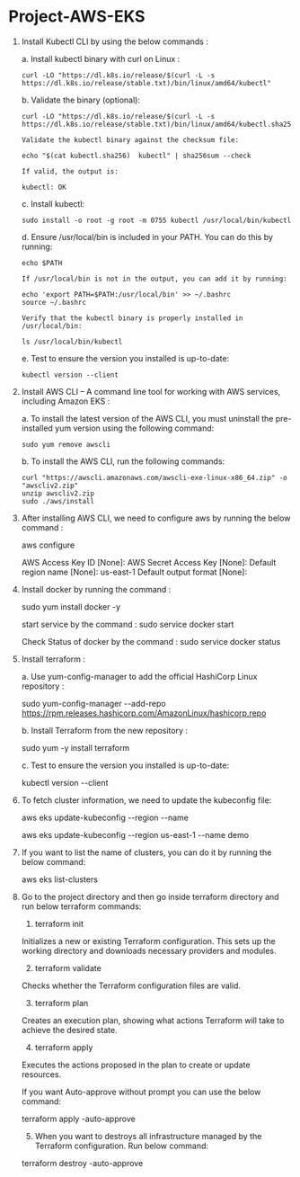 # Project-AWS-EKS

1. Install Kubectl CLI by using the below commands :

    a. Install kubectl binary with curl on Linux :

       curl -LO "https://dl.k8s.io/release/$(curl -L -s https://dl.k8s.io/release/stable.txt)/bin/linux/amd64/kubectl"

    b. Validate the binary (optional):
       
       curl -LO "https://dl.k8s.io/release/$(curl -L -s https://dl.k8s.io/release/stable.txt)/bin/linux/amd64/kubectl.sha256"
       
       Validate the kubectl binary against the checksum file:
     
       echo "$(cat kubectl.sha256)  kubectl" | sha256sum --check

       If valid, the output is:
       
       kubectl: OK

    c. Install kubectl: 
  
       sudo install -o root -g root -m 0755 kubectl /usr/local/bin/kubectl

    d. Ensure /usr/local/bin is included in your PATH. You can do this by running:

       echo $PATH

       If /usr/local/bin is not in the output, you can add it by running:

       echo 'export PATH=$PATH:/usr/local/bin' >> ~/.bashrc
       source ~/.bashrc

       Verify that the kubectl binary is properly installed in /usr/local/bin:

       ls /usr/local/bin/kubectl

    e. Test to ensure the version you installed is up-to-date:

       kubectl version --client


2. Install AWS CLI – A command line tool for working with AWS services, including Amazon EKS :
   
  
    a. To install the latest version of the AWS CLI, you must uninstall the pre-installed yum version using the following command:

       sudo yum remove awscli

    b. To install the AWS CLI, run the following commands:

       curl "https://awscli.amazonaws.com/awscli-exe-linux-x86_64.zip" -o "awscliv2.zip"
       unzip awscliv2.zip
       sudo ./aws/install

3. After installing AWS CLI, we need to configure aws by running the below command :

      aws configure

      AWS Access Key ID [None]: 
      AWS Secret Access Key [None]: 
      Default region name [None]: us-east-1
      Default output format [None]: 


4. Install docker by running the command :

   sudo yum install docker -y 

   start service by the command : sudo service docker start

   Check Status of docker by the command : sudo service docker status

5. Install terraform :

   a. Use yum-config-manager to add the official HashiCorp Linux repository :

      sudo yum-config-manager --add-repo https://rpm.releases.hashicorp.com/AmazonLinux/hashicorp.repo

   b. Install Terraform from the new repository :

      sudo yum -y install terraform
   
   c. Test to ensure the version you installed is up-to-date:

      kubectl version --client
   
6. To fetch cluster information, we need to update the kubeconfig file:

     aws eks update-kubeconfig --region <region> --name <cluster-name>

     aws eks update-kubeconfig --region us-east-1 --name demo

7. If you want to list the name of clusters, you can do it by running the below command:

     aws eks list-clusters

8. Go to the project directory and then go inside terraform directory and run below terraform commands:

     1. terraform init

     Initializes a new or existing Terraform configuration. This sets up the working directory and downloads necessary providers and modules.

     2. terraform validate

     Checks whether the Terraform configuration files are valid.

     3. terraform plan
 
     Creates an execution plan, showing what actions Terraform will take to achieve the desired state.

     4. terraform apply
 
     Executes the actions proposed in the plan to create or update resources.

     If you want Auto-approve without prompt you can use the below command:

     terraform apply -auto-approve

     5. When you want to destroys all infrastructure managed by the Terraform configuration. Run below command:

     terraform destroy -auto-approve


   



